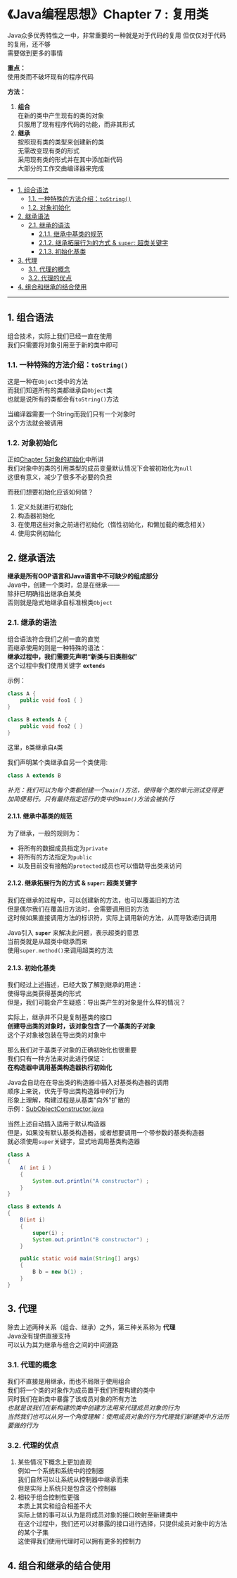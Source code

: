 # 《Java编程思想》Chapter 7 : 复用类

Java众多优秀特性之一中，非常重要的一种就是对于代码的复用
但仅仅对于代码的复用，还不够  
需要做到更多的事情  

**重点：**  
使用类而不破坏现有的程序代码  

**方法：**  

1. **组合**  
    在新的类中产生现有的类的对象  
    只服用了现有程序代码的功能，而非其形式  
2. **继承**  
    按照现有类的类型来创建新的类  
    无需改变现有类的形式  
    采用现有类的形式并在其中添加新代码  
    大部分的工作交由编译器来完成  

---

- [1. 组合语法](#1-组合语法)
    - [1.1. 一种特殊的方法介绍：`toString()`](#11-一种特殊的方法介绍tostring)
    - [1.2. 对象初始化](#12-对象初始化)
- [2. 继承语法](#2-继承语法)
    - [2.1. 继承的语法](#21-继承的语法)
        - [2.1.1. 继承中基类的规范](#211-继承中基类的规范)
        - [2.1.2. 继承拓展行为的方式 \& `super`: 超类关键字](#212-继承拓展行为的方式--super-超类关键字)
        - [2.1.3. 初始化基类](#213-初始化基类)
- [3. 代理](#3-代理)
    - [3.1. 代理的概念](#31-代理的概念)
    - [3.2. 代理的优点](#32-代理的优点)
- [4. 组合和继承的结合使用](#4-组合和继承的结合使用)

---

## 1. 组合语法

组合技术，实际上我们已经一直在使用  
我们只需要将对象引用至于新的类中即可  

### 1.1. 一种特殊的方法介绍：`toString()`

这是一种在`Object`类中的方法  
而我们知道所有的类都继承自`Object`类  
也就是说所有的类都会有`toString()`方法  

当编译器需要一个String而我们只有一个对象时  
这个方法就会被调用  

### 1.2. 对象初始化

正如[Chapter 5对象的初始化](./20250304Chapter5.md/#6-成员初始化)中所讲  
我们对象中的类的引用类型的成员变量默认情况下会被初始化为`null`  
这很有意义，减少了很多不必要的负担  

而我们想要初始化应该如何做？  

1. 定义处就进行初始化  
2. 构造器初始化  
3. 在使用这些对象之前进行初始化（惰性初始化，和懒加载的概念相关）  
4. 使用实例初始化  

## 2. 继承语法

**继承是所有OOP语言和Java语言中不可缺少的组成部分**  
Java中，创建一个类时，总是在继承——  
除非已明确指出继承自某类  
否则就是隐式地继承自标准根类`Object`  

### 2.1. 继承的语法

组合语法符合我们之前一直的直觉  
而继承使用的则是一种特殊的语法：  
**继承过程中，我们需要先声明“新类与旧类相似”**  
这个过程中我们使用关键字 **`extends`**  

示例：  

```java
class A {
    public void foo1 { }
}

class B extends A {
    public void foo2 { } 
}
```

这里，`B`类继承自`A`类  

我们声明某个类继承自另一个类使用:  

```java
class A extends B
```

*补充：我们可以为每个类都创建一个`main()`方法，使得每个类的单元测试变得更加简便易行。只有最终指定运行的类中的`main()`方法会被执行*  

#### 2.1.1. 继承中基类的规范

为了继承，一般的规则为：  

- 将所有的数据成员指定为`private`  
- 将所有的方法指定为`public`  
- 以及目前没有接触的`protected`成员也可以借助导出类来访问  

#### 2.1.2. 继承拓展行为的方式 & `super`: 超类关键字

我们在继承的过程中，可以创建新的方法，也可以覆盖旧的方法  
但是偶尔我们在覆盖旧方法时，会需要调用旧的方法  
这时候如果直接调用方法的标识符，实际上调用新的方法，从而导致递归调用  

Java引入 **`super`** 来解决此问题，表示超类的意思  
当前类就是从超类中继承而来  
使用`super.method()`来调用超类的方法  

#### 2.1.3. 初始化基类  

我们经过上述描述，已经大致了解到继承的用途：  
使得导出类获得基类的形式  
但是，我们可能会产生疑惑：导出类产生的对象是什么样的情况？  

实际上，继承并不只是复制基类的接口  
**创建导出类的对象时，该对象包含了一个基类的子对象**  
这个子对象被包装在导出类的对象中  

那么我们对于基类子对象的正确初始化也很重要  
我们只有一种方法来对此进行保证：  
**在构造器中调用基类构造器执行初始化**  

Java会自动在在导出类的构造器中插入对基类构造器的调用  
顺序上来说，优先于导出类构造器中的行为  
形象上理解，构建过程是从基类"向外"扩散的  
示例：[SubObjectConstructor.java](../../1_code/0_2_test2/SubObjectConstructor.java)  

当然上述自动插入适用于默认构造器  
但是，如果没有默认基类构造器，或者想要调用一个带参数的基类构造器  
就必须使用`super`关键字，显式地调用基类构造器  

```java
class A
{
    A( int i )
    {
        System.out.println("A constructor") ;
    }
}

class B extends A
{
    B(int i)
    {
        super(i) ;
        System.out.println("B constructor") ;
    }

    public static void main(String[] args)
    {
        B b = new b(1) ;
    }
}
```

## 3. 代理

除去上述两种关系（组合、继承）之外，第三种关系称为 **代理**  
Java没有提供直接支持  
可以认为其为继承与组合之间的中间道路  

### 3.1. 代理的概念

我们不直接是用继承，而也不局限于使用组合  
我们将一个类的对象作为成员置于我们所要构建的类中  
同时我们在新类中暴露了该成员对象的所有方法  
*也就是说我们在新构建的类中创建方法用来代理成员对象的行为*  
*当然我们也可以从另一个角度理解：使用成员对象的行为代理我们新建类中方法所要做的行为*  

### 3.2. 代理的优点

1. 某些情况下概念上更加直观  
    例如一个系统和系统中的控制器  
    我们自然可以让系统从控制器中继承而来  
    但是实际上系统只是包含这个控制器  
2. 相较于组合控制性更强  
    本质上其实和组合相差不大  
    实际上做的事可以认为是将成员对象的接口映射至新建类中  
    在这个过程中，我们还可以对暴露的接口进行选择，只提供成员对象中的方法的某个子集  
    这使得我们使用代理时可以拥有更多的控制力  

## 4. 组合和继承的结合使用

